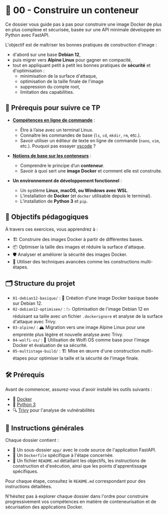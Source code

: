 # 🐳 00 - Construire un conteneur

Ce dossier vous guide pas à pas pour construire une image Docker de plus en plus
complexe et sécurisée, basée sur une API minimale développée en Python avec
FastAPI.

L'objectif est de maîtriser les bonnes pratiques de construction d'image :

- d'abord sur une base **Debian 12**,
- puis migrer vers **Alpine Linux** pour gagner en compacité,
- tout en appliquant petit à petit les bonnes pratiques de **sécurité** et
  d'optimisation :
  - minimisation de la surface d'attaque,
  - optimisation de la taille finale de l'image
  - suppression du compte root,
  - limitation des capabilities.

## 🎯 Prérequis pour suivre ce TP

- [**Compétences en ligne de
  commande**](https://blog.stephane-robert.info/docs/admin-serveurs/linux/introduction/)
  :
  - Être à l’aise avec un terminal Linux.
  - Connaître les commandes de base (`ls`, `cd`, `mkdir`, `rm`, etc.).
  - Savoir utiliser un éditeur de texte en ligne de commande (`nano`, `vim`,
    etc.). Pouquoi pas essayer
    [vscode](https://blog.stephane-robert.info/docs/developper/autres-outils/ide/visual-studio-code/)
    ?

- [**Notions de base sur les
  conteneurs**](https://blog.stephane-robert.info/docs/conteneurs/introduction/)
  :
  - Comprendre le principe d’un **conteneur**.
  - Savoir à quoi sert une **image Docker** et comment elle est construite.

- **Un environnement de développement fonctionnel** :
  - Un système **Linux, macOS, ou Windows avec WSL**.
  - L’installation de **Docker** (et `docker` utilisable depuis le terminal).
  - L’installation de **Python 3** et `pip`.

## 🎯 Objectifs pédagogiques

À travers ces exercices, vous apprendrez à :

- 🏗️ Construire des images Docker à partir de différentes bases.
- 📦 Optimiser la taille des images et réduire la surface d'attaque.
- 🛡️ Analyser et améliorer la sécurité des images Docker.
- 🔄 Utiliser des techniques avancées comme les constructions multi-étapes.

## 🗂️ Structure du projet

- `01-debian12-basique/` : 🐧 Création d'une image Docker basique basée sur
  Debian 12.
- `02-debian12-optimisee/` : 📉 Optimisation de l'image Debian 12 en réduisant
  sa taille avec un fichier `.dockerignore` et analyse de la surface d'attaque
  avec Trivy.
- `03-alpine/` : 🏔️ Migration vers une image Alpine Linux pour une empreinte
  plus légère et nouvelle analyse avec Trivy.
- `04-wolfi-os/` : 🐺 Utilisation de Wolfi OS comme base pour l'image Docker et
  évaluation de sa sécurité.
- `05-multistage-build/` : 🏗️ Mise en œuvre d'une construction multi-étapes
  pour optimiser la taille et la sécurité de l'image finale.

## 🛠️ Prérequis

Avant de commencer, assurez-vous d'avoir installé les outils suivants :

- 🐳 [Docker](https://blog.stephane-robert.info/docs/conteneurs/moteurs-conteneurs/docker/)
- 🐍 [Python
  3](https://blog.stephane-robert.info/docs/developper/programmation/python/)
- 🔍 [Trivy](https://blog.stephane-robert.info/docs/securiser/outils/trivy/)
  pour l'analyse de vulnérabilités

## 📖 Instructions générales

Chaque dossier contient :

- 📂 Un sous-dossier `app/` avec le code source de l'application FastAPI.
- 📄 Un `Dockerfile` spécifique à l'étape concernée.
- 📝 Un fichier `README.md` détaillant les objectifs, les instructions de
  construction et d'exécution, ainsi que les points d'apprentissage spécifiques.

Pour chaque étape, consultez le `README.md` correspondant pour des instructions
détaillées.

N'hésitez pas à explorer chaque dossier dans l'ordre pour construire
progressivement vos compétences en matière de conteneurisation et de
sécurisation des applications Docker.
